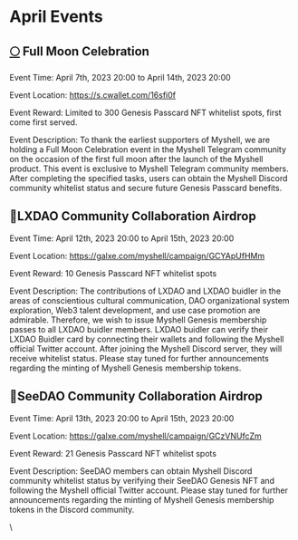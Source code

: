 # April Events

## [🌕](https://emojipedia.org/full-moon/) Full Moon Celebration

Event Time: April 7th, 2023 20:00 to April 14th, 2023 20:00

Event Location: https://s.cwallet.com/16sfi0f

Event Reward: Limited to 300 Genesis Passcard NFT whitelist spots, first come first served.

Event Description: To thank the earliest supporters of Myshell, we are holding a Full Moon Celebration event in the Myshell Telegram community on the occasion of the first full moon after the launch of the Myshell product. This event is exclusive to Myshell Telegram community members. After completing the specified tasks, users can obtain the Myshell Discord community whitelist status and secure future Genesis Passcard benefits.

## 🤝LXDAO Community Collaboration Airdrop

Event Time: April 12th, 2023 20:00 to April 15th, 2023 20:00

Event Location: https://galxe.com/myshell/campaign/GCYApUfHMm

Event Reward: 10 Genesis Passcard NFT whitelist spots

Event Description: The contributions of LXDAO and LXDAO buidler in the areas of conscientious cultural communication, DAO organizational system exploration, Web3 talent development, and use case promotion are admirable. Therefore, we wish to issue Myshell Genesis membership passes to all LXDAO buidler members. LXDAO buidler can verify their LXDAO Buidler card by connecting their wallets and following the Myshell official Twitter account. After joining the Myshell Discord server, they will receive whitelist status. Please stay tuned for further announcements regarding the minting of Myshell Genesis membership tokens.

## 🤝SeeDAO Community Collaboration Airdrop

Event Time: April 13th, 2023 20:00 to April 15th, 2023 20:00

Event Location: https://galxe.com/myshell/campaign/GCzVNUfcZm

Event Reward: 21 Genesis Passcard NFT whitelist spots

Event Description: SeeDAO members can obtain Myshell Discord community whitelist status by verifying their SeeDAO Genesis NFT and following the Myshell official Twitter account. Please stay tuned for further announcements regarding the minting of Myshell Genesis membership tokens in the Discord community.

\
